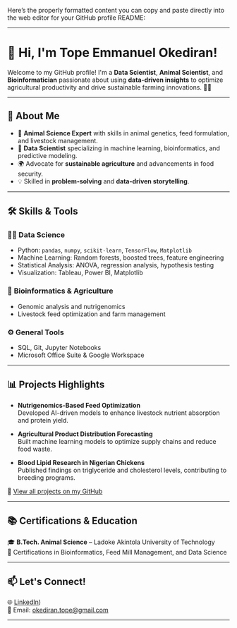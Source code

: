 Here’s the properly formatted content you can copy and paste directly into the web editor for your GitHub profile README:

---

# 👋 Hi, I'm Tope Emmanuel Okediran!

Welcome to my GitHub profile! I'm a **Data Scientist**, **Animal Scientist**, and **Bioinformatician** passionate about using **data-driven insights** to optimize agricultural productivity and drive sustainable farming innovations. 🚜🌾

---

## 🚀 About Me

- 🔬 **Animal Science Expert** with skills in animal genetics, feed formulation, and livestock management.
- 🤖 **Data Scientist** specializing in machine learning, bioinformatics, and predictive modeling.
- 🌍 Advocate for **sustainable agriculture** and advancements in food security.
- 💡 Skilled in **problem-solving** and **data-driven storytelling**.

---

## 🛠️ Skills & Tools

### 🧑‍💻 **Data Science**  
- Python: `pandas`, `numpy`, `scikit-learn`, `TensorFlow`, `Matplotlib`  
- Machine Learning: Random forests, boosted trees, feature engineering  
- Statistical Analysis: ANOVA, regression analysis, hypothesis testing  
- Visualization: Tableau, Power BI, Matplotlib  

### 🧬 **Bioinformatics & Agriculture**  
- Genomic analysis and nutrigenomics  
- Livestock feed optimization and farm management  

### ⚙️ **General Tools**  
- SQL, Git, Jupyter Notebooks  
- Microsoft Office Suite & Google Workspace  

---

## 📊 Projects Highlights

- **Nutrigenomics-Based Feed Optimization**  
  Developed AI-driven models to enhance livestock nutrient absorption and protein yield.  

- **Agricultural Product Distribution Forecasting**  
  Built machine learning models to optimize supply chains and reduce food waste.  

- **Blood Lipid Research in Nigerian Chickens**  
  Published findings on triglyceride and cholesterol levels, contributing to breeding programs.  

📂 [View all projects on my GitHub](https://github.com/Topeemma?tab=repositories) 

---

## 📚 Certifications & Education

🎓 **B.Tech. Animal Science** – Ladoke Akintola University of Technology  
📜 Certifications in Bioinformatics, Feed Mill Management, and Data Science  

---

## 📫 Let's Connect!

🌐 [LinkedIn](https://www.linkedin.com/in/top696/))  
📧 Email: okediran.tope@gmail.com  

---
